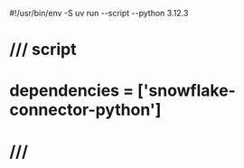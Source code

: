 #!/usr/bin/env -S uv run --script --python 3.12.3
# /// script
# dependencies = ['snowflake-connector-python']
# ///
